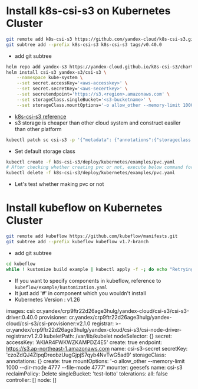 # Install k8s-csi-s3 on Kubernetes Cluster
```bash
git remote add k8s-csi-s3 https://github.com/yandex-cloud/k8s-csi-s3.git
git subtree add --prefix k8s-csi-s3 k8s-csi-s3 tags/v0.40.0
```
- add git subtree

```bash
helm repo add yandex-s3 https://yandex-cloud.github.io/k8s-csi-s3/charts
helm install csi-s3 yandex-s3/csi-s3 \
    --namespace kube-system \
    --set secret.accessKey='<aws-accesskey>' \
    --set secret.secretKey='<aws-secertkey>' \
    --set secretendpoint='https://s3.<region>.amazonaws.com' \
    --set storageClass.singleBucket='<s3-bucketname>' \
    --set storageClass.mountOptions='-o allow_other --memory-limit 1000 --dir-mode 4777 --file-mode 4777'
```
- [k8s-csi-s3 reference](https://github.com/yandex-cloud/k8s-csi-s3/tree/v0.40.0?tab=readme-ov-file)
- s3 storage is cheaper than other cloud system and construct easiler than other platform

```bash
kubectl patch sc csi-s3 -p '{"metadata": {"annotations":{"storageclass.kubernetes.io/is-default-class":"true"}}}'
```
- Set default storage class

```bash
kubectl create -f k8s-csi-s3/deploy/kubernetes/examples/pvc.yaml
# After checking whether creating pvc or not, execute below command for deleting test pvc resource
kubectl delete -f k8s-csi-s3/deploy/kubernetes/examples/pvc.yaml
```
- Let's test whether making pvc or not

# Install kubeflow on Kubernetes Cluster
```bash
git remote add kubeflow https://github.com/kubeflow/manifests.git
git subtree add --prefix kubeflow kubeflow v1.7-branch
```
- add git subtree

```bash
cd kubeflow
while ! kustomize build example | kubectl apply -f -; do echo "Retrying to apply resources"; sleep 10; done
```
- If you want to specify components in kubeflow, reference to ```kubeflow/example/kustomization.yaml```
- It just add '#' in component which you wouldn't install
- Kubernetes Version : v1.26


images:
  csi: cr.yandex/crp9ftr22d26age3hulg/yandex-cloud/csi-s3/csi-s3-driver:0.40.0
  provisioner: cr.yandex/crp9ftr22d26age3hulg/yandex-cloud/csi-s3/csi-provisioner:v2.1.0
  registrar: >-
    cr.yandex/crp9ftr22d26age3hulg/yandex-cloud/csi-s3/csi-node-driver-registrar:v1.2.0
kubeletPath: /var/lib/kubelet
nodeSelector: {}
secret:
  accessKey: 'AKIAR4FWKWZKAMPDZ4E5'
  create: true
  endpoint: https://s3.ap-northeast-1.amazonaws.com
  name: csi-s3-secret
  secretKey: 'czoZdQJ4ZIpqDreobzUugGjpjS7qyb4NvTwG5ad9'
storageClass:
  annotations: {}
  create: true
  mountOptions: '-o allow_other --memory-limit 1000 --dir-mode 4777 --file-mode 4777'
  mounter: geesefs
  name: csi-s3
  reclaimPolicy: Delete
  singleBucket: 'test-lotto'
tolerations:
  all: false
  controller: []
  node: []
